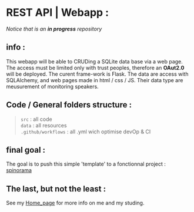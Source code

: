 # REST API | Webapp : 
*Notice that is an **in progress** repository*

## info : 
This webapp will be able to CRUDing a SQLite data base via a web page. The access must be limited only with trust peoples, therefore an **OAut2.0** will be deployed. 
The curent frame-work is Flask. The data are access with SQLAlchemy, and web pages made in html / css / JS.
Their data type are meusurement of monitoring speakers. 

## Code / General folders structure : 
> `src` : all code 
> <br>
> `data` : all resources
> <br>
> `.github/workflows` : all .yml wich optimise devOp & CI


## final goal : 
The goal is to push this simple 'template' to a fonctionnal project : [spinorama](https://pierreaubert/spiorama/readMe.md)

## The last, but not the least : 
See my [Home_page](https://github.com/Aubert-Antoine/Aubert-Antoine/) for more info on me and my studing.

